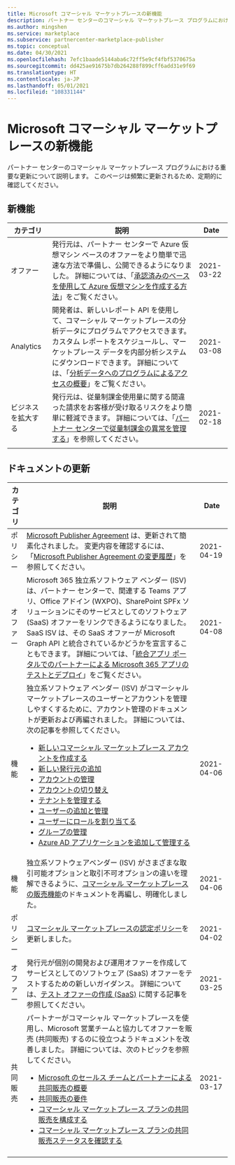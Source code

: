 ```yaml
---
title: Microsoft コマーシャル マーケットプレースの新機能
description: パートナー センターのコマーシャル マーケットプレース プログラムにおける重要な更新について説明します。
ms.author: mingshen
ms.service: marketplace
ms.subservice: partnercenter-marketplace-publisher
ms.topic: conceptual
ms.date: 04/30/2021
ms.openlocfilehash: 7efc1baade5144aba6c72ff5e9cf4fbf5370675a
ms.sourcegitcommit: dd425ae91675b7db264288f899cff6add31e9f69
ms.translationtype: HT
ms.contentlocale: ja-JP
ms.lasthandoff: 05/01/2021
ms.locfileid: "108331144"
---
```

# <a name="whats-new-in-the-microsoft-commercial-marketplace"></a>Microsoft コマーシャル マーケットプレースの新機能

パートナー センターのコマーシャル マーケットプレース プログラムにおける重要な更新について説明します。 このページは頻繁に更新されるため、定期的に確認してください。

## <a name="new-features"></a>新機能

| カテゴリ | 説明 | Date |
| ------------ | ------------- | ------------- |
| オファー | 発行元は、パートナー センターで Azure 仮想マシン ベースのオファーをより簡単で迅速な方法で準備し、公開できるようになりました。 詳細については、「[承認済みのベースを使用して Azure 仮想マシンを作成する方法](azure-vm-create-using-approved-base.md)」をご覧ください。 | 2021-03-22 |
| Analytics | 開発者は、新しいレポート API を使用して、コマーシャル マーケットプレースの分析データにプログラムでアクセスできます。 カスタム レポートをスケジュールし、マーケットプレース データを内部分析システムにダウンロードできます。 詳細については、「[分析データへのプログラムによるアクセスの概要](analytics-get-started.md)」をご覧ください。 | 2021-03-08 |
| ビジネスを拡大する | 発行元は、従量制課金使用量に関する間違った請求をお客様が受け取るリスクをより簡単に軽減できます。 詳細については、「[パートナー センターで従量制課金の異常を管理する](anomaly-detection.md)」を参照してください。 | 2021-02-18 |
||||

## <a name="documentation-updates"></a>ドキュメントの更新

| カテゴリ | 説明 | Date |
| ------------ | ------------- | ------------- |
| ポリシー | [Microsoft Publisher Agreement](/legal/marketplace/msft-publisher-agreement) は、更新されて簡素化されました。 変更内容を確認するには、「[Microsoft Publisher Agreement の変更履歴](/legal/marketplace/mpa-change-history)」を参照してください。 | 2021-04-19 |
| オファー | Microsoft 365 独立系ソフトウェア ベンダー (ISV) は、パートナー センターで、関連する Teams アプリ、Office アドイン (WXPO)、SharePoint SPFx ソリューションにそのサービスとしてのソフトウェア (SaaS) オファーをリンクできるようになりました。 SaaS ISV は、その SaaS オファーが Microsoft Graph API と統合されているかどうかを宣言することもできます。 詳細については、「[統合アプリ ポータルでのパートナーによる Microsoft 365 アプリのテストとデプロイ](/microsoft-365/admin/manage/test-and-deploy-microsoft-365-apps)」をご覧ください。 | 2021-04-08 |
| 機能 | 独立系ソフトウェア ベンダー (ISV) がコマーシャル マーケットプレースのユーザーとアカウントを管理しやすくするために、アカウント管理のドキュメントが更新および再編されました。 詳細については、次の記事を参照してください。<ul><li>[新しいコマーシャル マーケットプレース アカウントを作成する](create-account.md)</li><li>[新しい発行元の追加](add-publishers.md)</li><li>[アカウントの管理](manage-account.md)</li><li>[アカウントの切り替え](switch-accounts.md)</li><li>[テナントを管理する](manage-tenants.md)</li><li>[ユーザーの追加と管理](add-manage-users.md)</li><li>[ユーザーにロールを割り当てる](user-roles.md)</li><li>[グループの管理](manage-groups.md)</li><li>[Azure AD アプリケーションを追加して管理する](manage-aad-apps.md)</li></ul> | 2021-04-06 |
| 機能 | 独立系ソフトウェアベンダー (ISV) がさまざまな取引可能オプションと取引不可オプションの違いを理解できるように、[コマーシャル マーケットプレースの販売機能](marketplace-commercial-transaction-capabilities-and-considerations.md)のドキュメントを再編し、明確化しました。 | 2021-04-06 |
| ポリシー | [コマーシャル マーケットプレースの認定ポリシー](/legal/marketplace/certification-policies)を更新しました。 | 2021-04-02 |
| オファー | 発行元が個別の開発および運用オファーを作成してサービスとしてのソフトウェア (SaaS) オファーをテストするための新しいガイダンス。 詳細については、[テスト オファーの作成 (SaaS)](create-saas-dev-test-offer.md) に関する記事を参照してください。 | 2021-03-25 |
| 共同販売 | パートナーがコマーシャル マーケットプレースを使用し、Microsoft 営業チームと協力してオファーを販売 (共同販売) するのに役立つようドキュメントを改善しました。 詳細については、次のトピックを参照してください。<ul><li>[Microsoft のセールス チームとパートナーによる共同販売の概要](co-sell-overview.md)</li><li>[共同販売の要件](co-sell-requirements.md)</li><li>[コマーシャル マーケットプレース プランの共同販売を構成する](co-sell-configure.md)</li><li>[コマーシャル マーケットプレース プランの共同販売ステータスを確認する](co-sell-status.md)</li></ul> | 2021-03-17 |
||||

